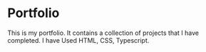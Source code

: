 # Portfolio

This is my portfolio. It contains a collection of projects that I have completed.
I have Used HTML, CSS, Typescript.
